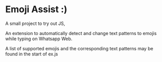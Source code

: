 # Emoji Assist :)

A small project to try out JS,

An extension to automatically detect and change text patterns to emojis while typing on Whatsapp Web.

A list of supported emojis and the corresponding text patterns may be found in the start of ex.js
